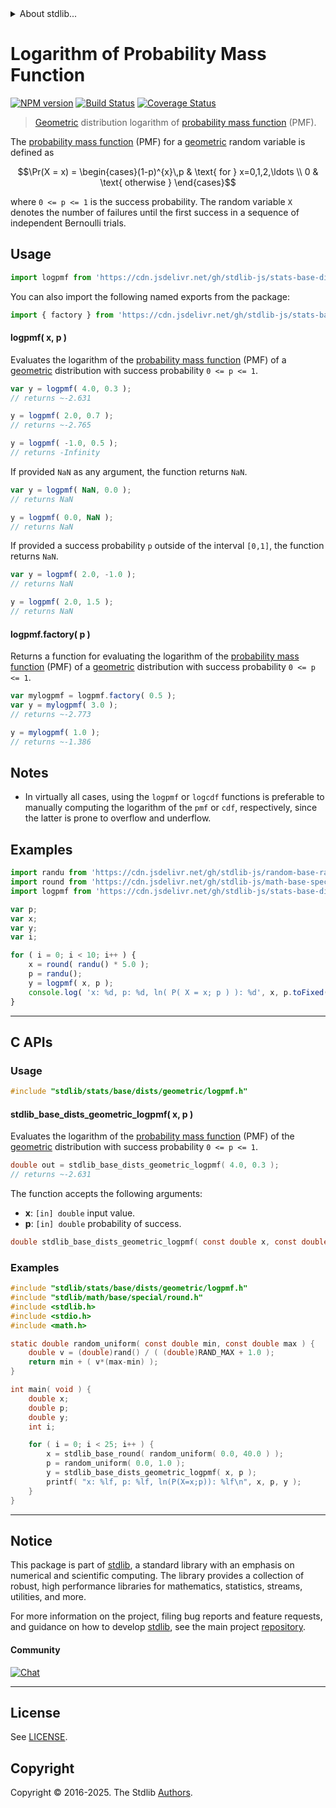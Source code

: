 <!--

@license Apache-2.0

Copyright (c) 2018 The Stdlib Authors.

Licensed under the Apache License, Version 2.0 (the "License");
you may not use this file except in compliance with the License.
You may obtain a copy of the License at

   http://www.apache.org/licenses/LICENSE-2.0

Unless required by applicable law or agreed to in writing, software
distributed under the License is distributed on an "AS IS" BASIS,
WITHOUT WARRANTIES OR CONDITIONS OF ANY KIND, either express or implied.
See the License for the specific language governing permissions and
limitations under the License.

-->


<details>
  <summary>
    About stdlib...
  </summary>
  <p>We believe in a future in which the web is a preferred environment for numerical computation. To help realize this future, we've built stdlib. stdlib is a standard library, with an emphasis on numerical and scientific computation, written in JavaScript (and C) for execution in browsers and in Node.js.</p>
  <p>The library is fully decomposable, being architected in such a way that you can swap out and mix and match APIs and functionality to cater to your exact preferences and use cases.</p>
  <p>When you use stdlib, you can be absolutely certain that you are using the most thorough, rigorous, well-written, studied, documented, tested, measured, and high-quality code out there.</p>
  <p>To join us in bringing numerical computing to the web, get started by checking us out on <a href="https://github.com/stdlib-js/stdlib">GitHub</a>, and please consider <a href="https://opencollective.com/stdlib">financially supporting stdlib</a>. We greatly appreciate your continued support!</p>
</details>

# Logarithm of Probability Mass Function

[![NPM version][npm-image]][npm-url] [![Build Status][test-image]][test-url] [![Coverage Status][coverage-image]][coverage-url] <!-- [![dependencies][dependencies-image]][dependencies-url] -->

> [Geometric][geometric-distribution] distribution logarithm of [probability mass function][pmf] (PMF).

<section class="intro">

The [probability mass function][pmf] (PMF) for a [geometric][geometric-distribution] random variable is defined as

<!-- <equation class="equation" label="eq:geometric_pmf" align="center" raw="\Pr(X = x) = \begin{cases}(1-p)^{x}\,p & \text{ for } x=0,1,2,\ldots \\ 0 & \text{ otherwise } \end{cases}" alt="Probability mass function (PMF) for a geometric distribution."> -->

```math
\Pr(X = x) = \begin{cases}(1-p)^{x}\,p & \text{ for } x=0,1,2,\ldots \\ 0 & \text{ otherwise } \end{cases}
```

<!-- <div class="equation" align="center" data-raw-text="\Pr(X = x) = \begin{cases}(1-p)^{x}\,p &amp; \text{ for } x=0,1,2,\ldots \\ 0 &amp; \text{ otherwise } \end{cases}" data-equation="eq:geometric_pmf">
    <img src="https://cdn.jsdelivr.net/gh/stdlib-js/stdlib@51534079fef45e990850102147e8945fb023d1d0/lib/node_modules/@stdlib/stats/base/dists/geometric/logpmf/docs/img/equation_geometric_pmf.svg" alt="Probability mass function (PMF) for a geometric distribution.">
    <br>
</div> -->

<!-- </equation> -->

where `0 <= p <= 1` is the success probability. The random variable `X` denotes the number of failures until the first success in a sequence of independent Bernoulli trials.

</section>

<!-- /.intro -->



<section class="usage">

## Usage

```javascript
import logpmf from 'https://cdn.jsdelivr.net/gh/stdlib-js/stats-base-dists-geometric-logpmf@deno/mod.js';
```

You can also import the following named exports from the package:

```javascript
import { factory } from 'https://cdn.jsdelivr.net/gh/stdlib-js/stats-base-dists-geometric-logpmf@deno/mod.js';
```

#### logpmf( x, p )

Evaluates the logarithm of the [probability mass function][pmf] (PMF) of a [geometric][geometric-distribution] distribution with success probability `0 <= p <= 1`.

```javascript
var y = logpmf( 4.0, 0.3 );
// returns ~-2.631

y = logpmf( 2.0, 0.7 );
// returns ~-2.765

y = logpmf( -1.0, 0.5 );
// returns -Infinity
```

If provided `NaN` as any argument, the function returns `NaN`.

```javascript
var y = logpmf( NaN, 0.0 );
// returns NaN

y = logpmf( 0.0, NaN );
// returns NaN
```

If provided a success probability `p` outside of the interval `[0,1]`, the function returns `NaN`.

```javascript
var y = logpmf( 2.0, -1.0 );
// returns NaN

y = logpmf( 2.0, 1.5 );
// returns NaN
```

#### logpmf.factory( p )

Returns a function for evaluating the logarithm of the [probability mass function][pmf] (PMF) of a [geometric][geometric-distribution] distribution with success probability `0 <= p <= 1`.

```javascript
var mylogpmf = logpmf.factory( 0.5 );
var y = mylogpmf( 3.0 );
// returns ~-2.773

y = mylogpmf( 1.0 );
// returns ~-1.386
```

</section>

<!-- /.usage -->

<section class="notes">

## Notes

-   In virtually all cases, using the `logpmf` or `logcdf` functions is preferable to manually computing the logarithm of the `pmf` or `cdf`, respectively, since the latter is prone to overflow and underflow.

</section>

<!-- /.notes -->

<section class="examples">

## Examples

<!-- eslint no-undef: "error" -->

```javascript
import randu from 'https://cdn.jsdelivr.net/gh/stdlib-js/random-base-randu@deno/mod.js';
import round from 'https://cdn.jsdelivr.net/gh/stdlib-js/math-base-special-round@deno/mod.js';
import logpmf from 'https://cdn.jsdelivr.net/gh/stdlib-js/stats-base-dists-geometric-logpmf@deno/mod.js';

var p;
var x;
var y;
var i;

for ( i = 0; i < 10; i++ ) {
    x = round( randu() * 5.0 );
    p = randu();
    y = logpmf( x, p );
    console.log( 'x: %d, p: %d, ln( P( X = x; p ) ): %d', x, p.toFixed( 4 ), y.toFixed( 4 ) );
}
```

</section>

<!-- /.examples -->

<!-- Section to include cited references. If references are included, add a horizontal rule *before* the section. Make sure to keep an empty line after the `section` element and another before the `/section` close. -->

<section class="references">

<!-- C interface documentation. -->

* * *

<section class="c">

## C APIs

<!-- Section to include introductory text. Make sure to keep an empty line after the intro `section` element and another before the `/section` close. -->

<section class="intro">

</section>

<!-- /.intro -->

<!-- C usage documentation. -->

<section class="usage">

### Usage

```c
#include "stdlib/stats/base/dists/geometric/logpmf.h"
```

#### stdlib_base_dists_geometric_logpmf( x, p )

Evaluates the logarithm of the [probability mass function][pmf] (PMF) of the [geometric][geometric-distribution] distribution with success probability `0 <= p <= 1`.

```c
double out = stdlib_base_dists_geometric_logpmf( 4.0, 0.3 );
// returns ~-2.631
```

The function accepts the following arguments:

-   **x**: `[in] double` input value.
-   **p**: `[in] double` probability of success.

```c
double stdlib_base_dists_geometric_logpmf( const double x, const double p );
```

</section>

<!-- /.usage -->

<!-- C API usage notes. Make sure to keep an empty line after the `section` element and another before the `/section` close. -->

<section class="notes">

</section>

<!-- /.notes -->

<!-- C API usage examples. -->

<section class="examples">

### Examples

```c
#include "stdlib/stats/base/dists/geometric/logpmf.h"
#include "stdlib/math/base/special/round.h"
#include <stdlib.h>
#include <stdio.h>
#include <math.h>

static double random_uniform( const double min, const double max ) {
    double v = (double)rand() / ( (double)RAND_MAX + 1.0 );
    return min + ( v*(max-min) );
}

int main( void ) {
    double x;
    double p;
    double y;
    int i;

    for ( i = 0; i < 25; i++ ) {
        x = stdlib_base_round( random_uniform( 0.0, 40.0 ) );
        p = random_uniform( 0.0, 1.0 );
        y = stdlib_base_dists_geometric_logpmf( x, p );
        printf( "x: %lf, p: %lf, ln(P(X=x;p)): %lf\n", x, p, y );
    }
}
```

</section>

<!-- /.references -->

<!-- Section for related `stdlib` packages. Do not manually edit this section, as it is automatically populated. -->

<section class="related">

</section>

<!-- /.related -->

<!-- Section for all links. Make sure to keep an empty line after the `section` element and another before the `/section` close. -->


<section class="main-repo" >

* * *

## Notice

This package is part of [stdlib][stdlib], a standard library with an emphasis on numerical and scientific computing. The library provides a collection of robust, high performance libraries for mathematics, statistics, streams, utilities, and more.

For more information on the project, filing bug reports and feature requests, and guidance on how to develop [stdlib][stdlib], see the main project [repository][stdlib].

#### Community

[![Chat][chat-image]][chat-url]

---

## License

See [LICENSE][stdlib-license].


## Copyright

Copyright &copy; 2016-2025. The Stdlib [Authors][stdlib-authors].

</section>

<!-- /.stdlib -->

<!-- Section for all links. Make sure to keep an empty line after the `section` element and another before the `/section` close. -->

<section class="links">

[npm-image]: http://img.shields.io/npm/v/@stdlib/stats-base-dists-geometric-logpmf.svg
[npm-url]: https://npmjs.org/package/@stdlib/stats-base-dists-geometric-logpmf

[test-image]: https://github.com/stdlib-js/stats-base-dists-geometric-logpmf/actions/workflows/test.yml/badge.svg?branch=main
[test-url]: https://github.com/stdlib-js/stats-base-dists-geometric-logpmf/actions/workflows/test.yml?query=branch:main

[coverage-image]: https://img.shields.io/codecov/c/github/stdlib-js/stats-base-dists-geometric-logpmf/main.svg
[coverage-url]: https://codecov.io/github/stdlib-js/stats-base-dists-geometric-logpmf?branch=main

<!--

[dependencies-image]: https://img.shields.io/david/stdlib-js/stats-base-dists-geometric-logpmf.svg
[dependencies-url]: https://david-dm.org/stdlib-js/stats-base-dists-geometric-logpmf/main

-->

[chat-image]: https://img.shields.io/gitter/room/stdlib-js/stdlib.svg
[chat-url]: https://app.gitter.im/#/room/#stdlib-js_stdlib:gitter.im

[stdlib]: https://github.com/stdlib-js/stdlib

[stdlib-authors]: https://github.com/stdlib-js/stdlib/graphs/contributors

[umd]: https://github.com/umdjs/umd
[es-module]: https://developer.mozilla.org/en-US/docs/Web/JavaScript/Guide/Modules

[deno-url]: https://github.com/stdlib-js/stats-base-dists-geometric-logpmf/tree/deno
[deno-readme]: https://github.com/stdlib-js/stats-base-dists-geometric-logpmf/blob/deno/README.md
[umd-url]: https://github.com/stdlib-js/stats-base-dists-geometric-logpmf/tree/umd
[umd-readme]: https://github.com/stdlib-js/stats-base-dists-geometric-logpmf/blob/umd/README.md
[esm-url]: https://github.com/stdlib-js/stats-base-dists-geometric-logpmf/tree/esm
[esm-readme]: https://github.com/stdlib-js/stats-base-dists-geometric-logpmf/blob/esm/README.md
[branches-url]: https://github.com/stdlib-js/stats-base-dists-geometric-logpmf/blob/main/branches.md

[stdlib-license]: https://raw.githubusercontent.com/stdlib-js/stats-base-dists-geometric-logpmf/main/LICENSE

[geometric-distribution]: https://en.wikipedia.org/wiki/Geometric_distribution

[pmf]: https://en.wikipedia.org/wiki/Probability_mass_function

</section>

<!-- /.links -->
